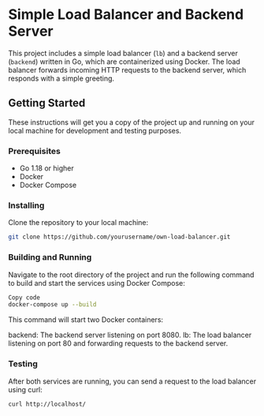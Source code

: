 # Simple Load Balancer and Backend Server

This project includes a simple load balancer (`lb`) and a backend server (`backend`) written in Go, which are containerized using Docker. The load balancer forwards incoming HTTP requests to the backend server, which responds with a simple greeting.

## Getting Started

These instructions will get you a copy of the project up and running on your local machine for development and testing purposes.

### Prerequisites

- Go 1.18 or higher
- Docker
- Docker Compose

### Installing

Clone the repository to your local machine:

```bash
git clone https://github.com/yourusername/own-load-balancer.git
```

### Building and Running
Navigate to the root directory of the project and run the following command to build and start the services using Docker Compose:

```bash
Copy code
docker-compose up --build
```

This command will start two Docker containers:

backend: The backend server listening on port 8080.
lb: The load balancer listening on port 80 and forwarding requests to the backend server.

### Testing

After both services are running, you can send a request to the load balancer using curl:

```bash
curl http://localhost/
```
